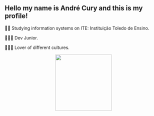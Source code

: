 ## Hello my name is André Cury and this is my profile!
🧑‍🏫 Studying information systems on ITE: Instituição Toledo de Ensino.

🧑🏼‍💻 Dev Junior.

🧙🏼‍♂️ Lover of different cultures.

<div align="center">
  <a href="https://github.com/oCury">
  <img height="180em" src="https://github-readme-stats.vercel.app/api?username=oCury&show_icons=true&theme=dark&include_all_commits=true&count_private=true"/>
</div>
